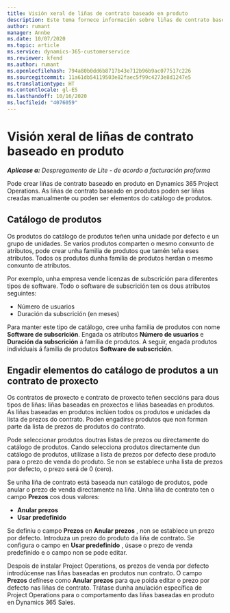 ```yaml
---
title: Visión xeral de liñas de contrato baseado en produto
description: Este tema fornece información sobre liñas de contrato baseado en produtos.
author: rumant
manager: Annbe
ms.date: 10/07/2020
ms.topic: article
ms.service: dynamics-365-customerservice
ms.reviewer: kfend
ms.author: rumant
ms.openlocfilehash: 794a80b0dd6b8717b43e712b96b9ac077517c226
ms.sourcegitcommit: 11a61db54119503e82faec5f99c4273e8d1247e5
ms.translationtype: HT
ms.contentlocale: gl-ES
ms.lasthandoff: 10/16/2020
ms.locfileid: "4076059"
---
```

# <a name="product-based-contract-lines-overview"></a>Visión xeral de liñas de contrato baseado en produto

_**Aplícase a:** Despregamento de Lite - de acordo a facturación proforma_

Pode crear liñas de contrato baseado en produto en Dynamics 365 Project Operations. As liñas de contrato baseado en produtos poden ser liñas creadas manualmente ou poden ser elementos do catálogo de produtos.

## <a name="product-catalog"></a>Catálogo de produtos

Os produtos do catálogo de produtos teñen unha unidade por defecto e un grupo de unidades. Se varios produtos comparten o mesmo conxunto de atributos, pode crear unha familia de produtos que tamén teña eses atributos. Todos os produtos dunha familia de produtos herdan o mesmo conxunto de atributos.

Por exemplo, unha empresa vende licenzas de subscrición para diferentes tipos de software. Todo o software de subscrición ten os dous atributos seguintes:

- Número de usuarios
- Duración da subscrición (en meses)

Para manter este tipo de catálogo, cree unha familia de produtos con nome **Software de subscrición**. Engada os atributos **Número de usuarios** e **Duración da subscrición** á familia de produtos. A seguir, engada produtos individuais á familia de produtos **Software de subscrición**.

## <a name="add-product-catalog-items-to-a-project-contract"></a>Engadir elementos do catálogo de produtos a un contrato de proxecto

Os contratos de proxecto e contrato de proxecto teñen seccións para dous tipos de liñas: liñas baseadas en proxectos e liñas baseadas en produtos. As liñas baseadas en produtos inclúen todos os produtos e unidades da lista de prezos do contrato. Poden engadirse produtos que non forman parte da lista de prezos de produtos do contrato.

Pode seleccionar produtos doutras listas de prezos ou directamente do catálogo de produtos. Cando selecciona produtos directamente dun catálogo de produtos, utilízase a lista de prezos por defecto dese produto para o prezo de venda do produto. Se non se establece unha lista de prezos por defecto, o prezo será de 0 (cero).

Se unha liña de contrato está baseada nun catálogo de produtos, pode anular o prezo de venda directamente na liña. Unha liña de contrato ten o campo **Prezos** cos dous valores:

- **Anular prezos**
- **Usar predefinido**

Se definiu o campo **Prezos** en **Anular prezos** , non se establece un prezo por defecto. Introduza un prezo do produto da liña de contrato. Se configura o campo en **Usar predefinido** , úsase o prezo de venda predefinido e o campo non se pode editar.

Despois de instalar Project Operations, os prezos de venda por defecto introdúcense nas liñas baseadas en produtos nun contrato. O campo **Prezos** defínese como **Anular prezos** para que poida editar o prezo por defecto nas liñas de contrato. Trátase dunha anulación específica de Project Operations para o comportamento das liñas baseadas en produto en Dynamics 365 Sales.
